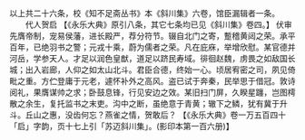 <!-- { "loadSidebar": true } -->
以上共二十六条，校《知不足斋丛书》本《斜川集》六卷，馆臣漏辑者一条。
　　代人贺启 【《永乐大典》原引八条，其它七条均已见《斜川集》卷四。】 
伏审先膺帝制，宠易侯藩，进长殿严，荐分符节。辍自北门之寄，蹔稽黄闼之荣。承平百年，已绝羽书之警；元戎十乘，蔚为儒者之荣。凡在庇庥，举增欣慰。某官德并河岳，学参天人。才足以润色皇猷，道足以跻民寿域。徘徊赵魏，虏畏之如敌国长城；出入岩廊，人仰之如太山北斗。君臣合德，终始一心。顷居宥密之司，夙见倚毗之重。方伫登庸于元老，遽怀补外之高风。盗已试于奔秦，民举思于借冠。敦诗阅礼，果膺谋帅之求；卧鼓息锋，行见安边之效。某旧扫门屏，久睽星躔，岂图樗散之余生，复托监书之末吏。沟中之断，虽绝意于青黄；辙下之鳞，犹有冀于升斗。丘山之惠，没齿何忘？燕雀之情，贺敢后？
 【《永乐大典》卷一万五百四十「启」字韵，页十七上引「苏迈斜川集」。(影印本第一百六册)】

